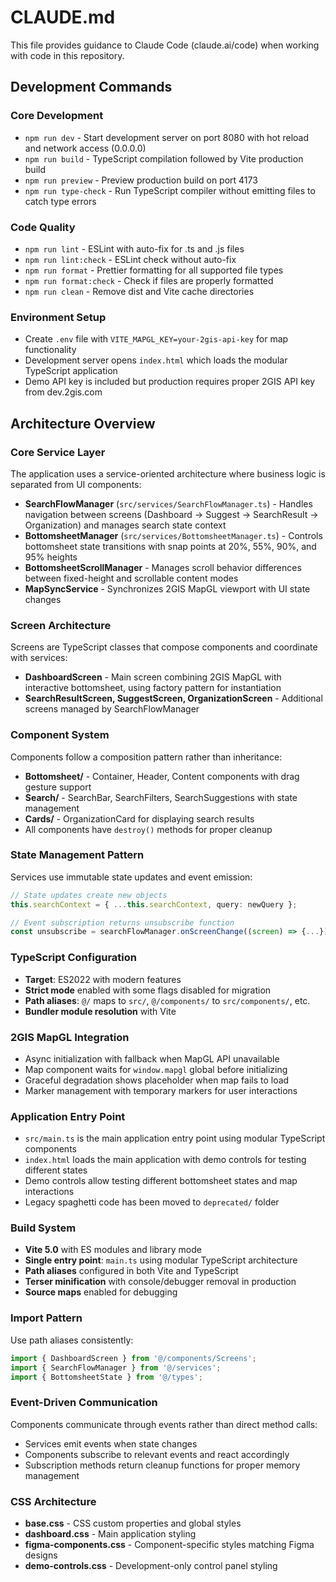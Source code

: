 # CLAUDE.md

This file provides guidance to Claude Code (claude.ai/code) when working with code in this repository.

## Development Commands

### Core Development
- `npm run dev` - Start development server on port 8080 with hot reload and network access (0.0.0.0)
- `npm run build` - TypeScript compilation followed by Vite production build
- `npm run preview` - Preview production build on port 4173
- `npm run type-check` - Run TypeScript compiler without emitting files to catch type errors

### Code Quality 
- `npm run lint` - ESLint with auto-fix for .ts and .js files
- `npm run lint:check` - ESLint check without auto-fix
- `npm run format` - Prettier formatting for all supported file types
- `npm run format:check` - Check if files are properly formatted
- `npm run clean` - Remove dist and Vite cache directories

### Environment Setup
- Create `.env` file with `VITE_MAPGL_KEY=your-2gis-api-key` for map functionality
- Development server opens `index.html` which loads the modular TypeScript application
- Demo API key is included but production requires proper 2GIS API key from dev.2gis.com

## Architecture Overview

### Core Service Layer
The application uses a service-oriented architecture where business logic is separated from UI components:

- **SearchFlowManager** (`src/services/SearchFlowManager.ts`) - Handles navigation between screens (Dashboard → Suggest → SearchResult → Organization) and manages search state context
- **BottomsheetManager** (`src/services/BottomsheetManager.ts`) - Controls bottomsheet state transitions with snap points at 20%, 55%, 90%, and 95% heights
- **BottomsheetScrollManager** - Manages scroll behavior differences between fixed-height and scrollable content modes
- **MapSyncService** - Synchronizes 2GIS MapGL viewport with UI state changes

### Screen Architecture
Screens are TypeScript classes that compose components and coordinate with services:

- **DashboardScreen** - Main screen combining 2GIS MapGL with interactive bottomsheet, using factory pattern for instantiation
- **SearchResultScreen, SuggestScreen, OrganizationScreen** - Additional screens managed by SearchFlowManager

### Component System
Components follow a composition pattern rather than inheritance:

- **Bottomsheet/** - Container, Header, Content components with drag gesture support
- **Search/** - SearchBar, SearchFilters, SearchSuggestions with state management
- **Cards/** - OrganizationCard for displaying search results
- All components have `destroy()` methods for proper cleanup

### State Management Pattern
Services use immutable state updates and event emission:

```typescript
// State updates create new objects
this.searchContext = { ...this.searchContext, query: newQuery };

// Event subscription returns unsubscribe function
const unsubscribe = searchFlowManager.onScreenChange((screen) => {...});
```

### TypeScript Configuration
- **Target**: ES2022 with modern features
- **Strict mode** enabled with some flags disabled for migration
- **Path aliases**: `@/` maps to `src/`, `@/components/` to `src/components/`, etc.
- **Bundler module resolution** with Vite

### 2GIS MapGL Integration
- Async initialization with fallback when MapGL API unavailable
- Map component waits for `window.mapgl` global before initializing
- Graceful degradation shows placeholder when map fails to load
- Marker management with temporary markers for user interactions

### Application Entry Point
- `src/main.ts` is the main application entry point using modular TypeScript components
- `index.html` loads the main application with demo controls for testing different states
- Demo controls allow testing different bottomsheet states and map interactions
- Legacy spaghetti code has been moved to `deprecated/` folder

### Build System
- **Vite 5.0** with ES modules and library mode
- **Single entry point**: `main.ts` using modular TypeScript architecture
- **Path aliases** configured in both Vite and TypeScript
- **Terser minification** with console/debugger removal in production
- **Source maps** enabled for debugging

### Import Pattern
Use path aliases consistently:
```typescript
import { DashboardScreen } from '@/components/Screens';
import { SearchFlowManager } from '@/services';
import { BottomsheetState } from '@/types';
```

### Event-Driven Communication
Components communicate through events rather than direct method calls:
- Services emit events when state changes
- Components subscribe to relevant events and react accordingly
- Subscription methods return cleanup functions for proper memory management

### CSS Architecture
- **base.css** - CSS custom properties and global styles
- **dashboard.css** - Main application styling
- **figma-components.css** - Component-specific styles matching Figma designs
- **demo-controls.css** - Development-only control panel styling